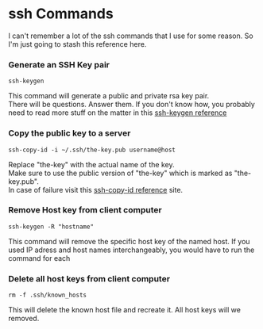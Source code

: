 # ssh Commands
I can't remember a lot of the ssh commands that I use for some reason. So I'm just going to stash this reference here.  

### Generate an SSH Key pair

    ssh-keygen

This command will generate a public and private rsa key pair.  
There will be questions. Answer them. If you don't know how, you probably need to read more stuff on the matter in this [ssh-keygen reference](https://www.ssh.com/ssh/keygen)

### Copy the public key to a server

    ssh-copy-id -i ~/.ssh/the-key.pub username@host

Replace "the-key" with the actual name of the key.  
Make sure to use the public version of "the-key" which is marked as "the-key.pub".  
In case of failure visit this [ssh-copy-id reference](https://www.ssh.com/ssh/copy-id) site.

### Remove Host key from client computer

    ssh-keygen -R "hostname"

This command will remove the specific host key of the named host. If you used IP adress and host names interchangeably, you would have to run the command for each 

### Delete all host keys from client computer

    rm -f .ssh/known_hosts

This will delete the known host file and recreate it. All host keys will we removed.